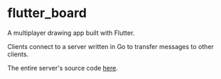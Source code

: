 # flutter_board

A multiplayer drawing app built with Flutter.

Clients connect to a server written in Go to transfer messages to other clients.

The entire server's source code [here](https://gist.github.com/zippoxer/74efbb0030e1251095b617bb99dcfe02).
